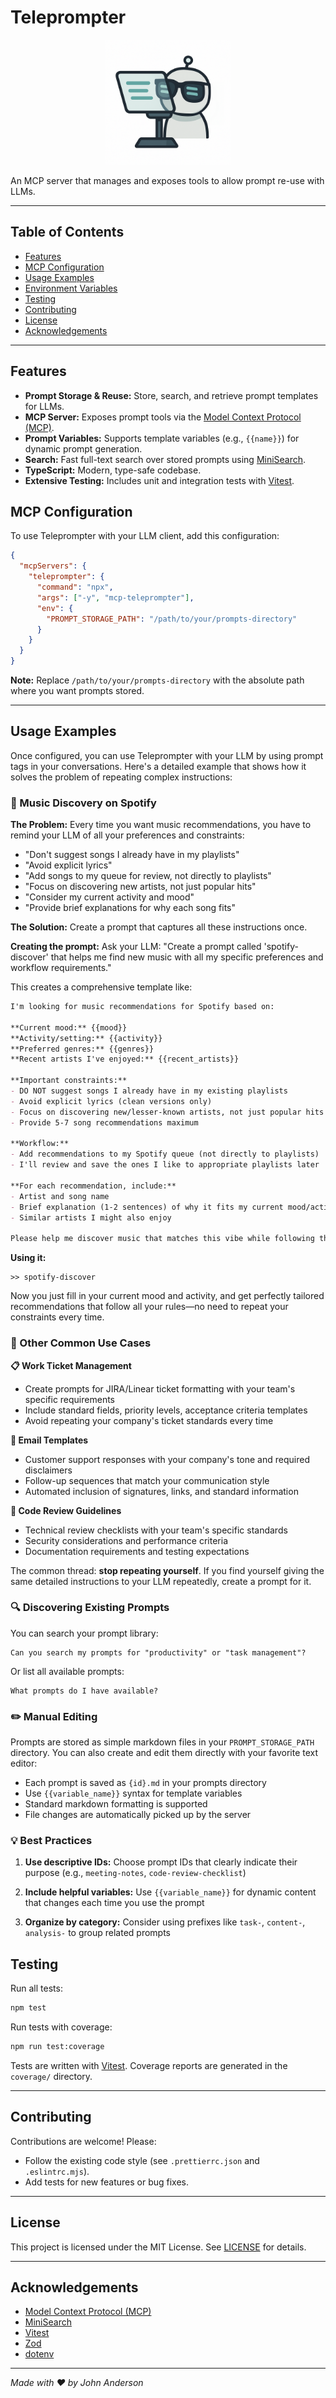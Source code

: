# Teleprompter

<div align="center">
  <img src="assets/logo.png" alt="Teleprompter Logo" width="200"/>
</div>

An MCP server that manages and exposes tools to allow prompt re-use with LLMs.

---

## Table of Contents
- [Features](#features)
- [MCP Configuration](#mcp-configuration)
- [Usage Examples](#usage-examples)
- [Environment Variables](#environment-variables)
- [Testing](#testing)
- [Contributing](#contributing)
- [License](#license)
- [Acknowledgements](#acknowledgements)

---

## Features
- **Prompt Storage & Reuse:** Store, search, and retrieve prompt templates for LLMs.
- **MCP Server:** Exposes prompt tools via the [Model Context Protocol (MCP)](https://github.com/modelcontextprotocol/spec).
- **Prompt Variables:** Supports template variables (e.g., `{{name}}`) for dynamic prompt generation.
- **Search:** Fast full-text search over stored prompts using [MiniSearch](https://github.com/lucaong/minisearch).
- **TypeScript:** Modern, type-safe codebase.
- **Extensive Testing:** Includes unit and integration tests with [Vitest](https://vitest.dev/).

## MCP Configuration

To use Teleprompter with your LLM client, add this configuration:

```json
{
  "mcpServers": {
    "teleprompter": {
      "command": "npx",
      "args": ["-y", "mcp-teleprompter"],
      "env": {
        "PROMPT_STORAGE_PATH": "/path/to/your/prompts-directory"
      }
    }
  }
}
```


**Note:** Replace `/path/to/your/prompts-directory` with the absolute path where you want prompts stored.

---

## Usage Examples

Once configured, you can use Teleprompter with your LLM by using prompt tags in your conversations. Here's a detailed example that shows how it solves the problem of repeating complex instructions:

### 🎵 Music Discovery on Spotify

**The Problem:** Every time you want music recommendations, you have to remind your LLM of all your preferences and constraints:
- "Don't suggest songs I already have in my playlists"
- "Avoid explicit lyrics"
- "Add songs to my queue for review, not directly to playlists"
- "Focus on discovering new artists, not just popular hits"
- "Consider my current activity and mood"
- "Provide brief explanations for why each song fits"

**The Solution:** Create a prompt that captures all these instructions once.

**Creating the prompt:**
Ask your LLM: "Create a prompt called 'spotify-discover' that helps me find new music with all my specific preferences and workflow requirements."

This creates a comprehensive template like:
```markdown
I'm looking for music recommendations for Spotify based on:

**Current mood:** {{mood}}
**Activity/setting:** {{activity}}
**Preferred genres:** {{genres}}
**Recent artists I've enjoyed:** {{recent_artists}}

**Important constraints:**
- DO NOT suggest songs I already have in my existing playlists
- Avoid explicit lyrics (clean versions only)
- Focus on discovering new/lesser-known artists, not just popular hits
- Provide 5-7 song recommendations maximum

**Workflow:**
- Add recommendations to my Spotify queue (not directly to playlists)
- I'll review and save the ones I like to appropriate playlists later

**For each recommendation, include:**
- Artist and song name
- Brief explanation (1-2 sentences) of why it fits my current mood/activity
- Similar artists I might also enjoy

Please help me discover music that matches this vibe while following these preferences.
```

**Using it:**
```
>> spotify-discover
```
Now you just fill in your current mood and activity, and get perfectly tailored recommendations that follow all your rules—no need to repeat your constraints every time.

### 🔄 Other Common Use Cases

**📋 Work Ticket Management**
- Create prompts for JIRA/Linear ticket formatting with your team's specific requirements
- Include standard fields, priority levels, acceptance criteria templates
- Avoid repeating your company's ticket standards every time

**📧 Email Templates**
- Customer support responses with your company's tone and required disclaimers
- Follow-up sequences that match your communication style
- Automated inclusion of signatures, links, and standard information

**📝 Code Review Guidelines**
- Technical review checklists with your team's specific standards
- Security considerations and performance criteria
- Documentation requirements and testing expectations

The common thread: **stop repeating yourself**. If you find yourself giving the same detailed instructions to your LLM repeatedly, create a prompt for it.

### 🔍 Discovering Existing Prompts

You can search your prompt library:
```
Can you search my prompts for "productivity" or "task management"?
```

Or list all available prompts:
```
What prompts do I have available?
```

### ✏️ Manual Editing

Prompts are stored as simple markdown files in your `PROMPT_STORAGE_PATH` directory. You can also create and edit them directly with your favorite text editor:

- Each prompt is saved as `{id}.md` in your prompts directory
- Use `{{variable_name}}` syntax for template variables
- Standard markdown formatting is supported
- File changes are automatically picked up by the server

### 💡 Best Practices

1. **Use descriptive IDs:** Choose prompt IDs that clearly indicate their purpose (e.g., `meeting-notes`, `code-review-checklist`)

2. **Include helpful variables:** Use `{{variable_name}}` for dynamic content that changes each time you use the prompt

3. **Organize by category:** Consider using prefixes like `task-`, `content-`, `analysis-` to group related prompts

## Testing

Run all tests:
```sh
npm test
```

Run tests with coverage:
```sh
npm run test:coverage
```

Tests are written with [Vitest](https://vitest.dev/). Coverage reports are generated in the `coverage/` directory.

---

## Contributing

Contributions are welcome! Please:
- Follow the existing code style (see `.prettierrc.json` and `.eslintrc.mjs`).
- Add tests for new features or bug fixes.

---

## License

This project is licensed under the MIT License. See [LICENSE](LICENSE) for details.

---

## Acknowledgements
- [Model Context Protocol (MCP)](https://github.com/modelcontextprotocol/spec)
- [MiniSearch](https://github.com/lucaong/minisearch)
- [Vitest](https://vitest.dev/)
- [Zod](https://zod.dev/)
- [dotenv](https://github.com/motdotla/dotenv)

---

*Made with ❤️ by John Anderson* 